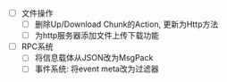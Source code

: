 [//]: # (- [ ] 增加任务型操作)

[//]: # (    - [ ] 新增新的通道ActionProgress，依附于Notification通道)

[//]: # (    - [ ] 分解长任务为多个原子任务, 例如实例安装, 并在Context中添加ProgressMonitor)

[//]: # (    - [ ] 可能的重构Rpc系统, 添加方法的依赖注入&#40;ProgressMonitor&#41;)
- [ ] 文件操作
    - [ ] 删除Up/Download Chunk的Action, 更新为Http方法
    - [ ] 为http服务器添加文件上传下载功能
- [ ] RPC系统
    - [ ] 将信息载体从JSON改为MsgPack
    - [ ] 事件系统: 将event meta改为过滤器